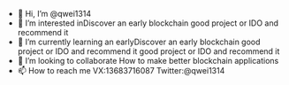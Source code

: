 - 👋 Hi, I’m @qwei1314
- 👀 I’m interested inDiscover an early blockchain good project or IDO and recommend it
- 🌱 I’m currently learning an earlyDiscover an early blockchain good project or IDO and recommend it good project or IDO and recommend it
- 💞️ I’m looking to collaborate How to make better blockchain applications
- 📫 How to reach me VX:13683716087  Twitter:@qwei1314

<!---
qwei1314/qwei1314 is a ✨ special ✨ repository because its `README.md` (this file) appears on your GitHub profile.
You can click the Preview link to take a look at your changes.
--->
